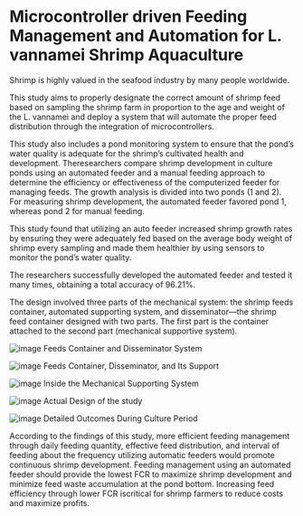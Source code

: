 # Microcontroller driven Feeding Management and Automation for L. vannamei Shrimp Aquaculture

Shrimp is highly valued in the seafood industry by many people worldwide. 

This study aims to properly designate the correct amount of shrimp feed based on sampling the shrimp farm in proportion to the age and weight of the L. vannamei and deploy
a system that will automate the proper feed distribution through the integration of microcontrollers. 

This study also includes a pond monitoring system to ensure that the pond’s water quality is adequate for the shrimp’s cultivated health and development. 
Theresearchers compare shrimp development in culture ponds using an automated feeder and a manual feeding approach to determine the efficiency or effectiveness of the computerized feeder for
managing feeds. The growth analysis is divided into two ponds (1 and 2). 
For measuring shrimp development, the automated feeder favored pond 1, whereas pond 2 for manual feeding. 

This study found that utilizing an auto feeder increased shrimp growth rates by ensuring they were adequately fed based on the average body weight of shrimp every sampling and made them healthier by
using sensors to monitor the pond’s water quality. 

The researchers successfully developed the automated feeder and tested it many times, obtaining a total accuracy of 96.21%.


The design involved three parts of the mechanical system: the shrimp feeds container, automated supporting system, and
disseminator—the shrimp feed container designed with two parts. 
The first part is the container attached to the second part (mechanical supportive system).

![image](https://github.com/user-attachments/assets/21e9445d-5a41-4248-9515-edbe2bf31842)
Feeds Container and Disseminator System

![image](https://github.com/user-attachments/assets/27b18d45-6462-4d11-809c-6df35f767b1f)
Feeds Container, Disseminator, and Its Support

![image](https://github.com/user-attachments/assets/f5531ddf-78f8-46b3-a45c-4c35c0a3ee06)
Inside the Mechanical Supporting System

![image](https://github.com/user-attachments/assets/84eb40f2-d5b4-49b0-bbc3-859b6003a98f)
Actual Design of the study

![image](https://github.com/user-attachments/assets/597cf904-1766-4b6b-a0b5-322926405f3c)
Detailed Outcomes During Culture Period

According to the findings of this study, more efficient feeding management through daily feeding quantity, effective feed distribution, and interval of feeding about the frequency
utilizing automatic feeders would promote continuous shrimp development. 
Feeding management using an automated feeder should provide the lowest FCR to maximize shrimp development and minimize feed waste accumulation at the
pond bottom. 
Increasing feed efficiency through lower FCR iscritical for shrimp farmers to reduce costs and maximize profits.










